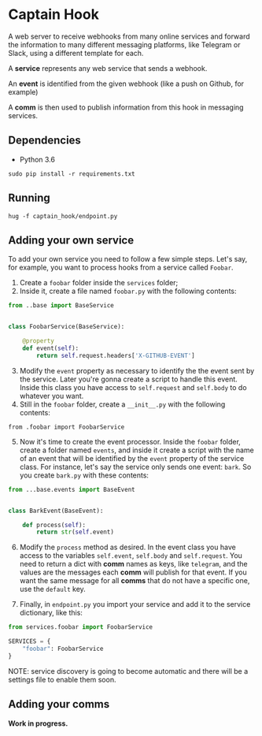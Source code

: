 
# Captain Hook

A web server to receive webhooks from many online services and forward the information
to many different messaging platforms, like Telegram or Slack, using a different
template for each.

A **service** represents any web service that sends a webhook.

An **event** is identified from the given webhook (like a push on Github, for example)

A **comm** is then used to publish information from this hook in messaging services.

## Dependencies

- Python 3.6

`sudo pip install -r requirements.txt`


## Running

`hug -f captain_hook/endpoint.py`

## Adding your own service

To add your own service you need to follow a few simple steps. Let's say, for example,
you want to process hooks from a service called `Foobar`.

1. Create a `foobar` folder inside the `services` folder;
2. Inside it, create a file named `foobar.py` with the following contents:

```python
from ..base import BaseService


class FoobarService(BaseService):

    @property
    def event(self):
        return self.request.headers['X-GITHUB-EVENT']

```

3. Modify the `event` property as necessary to identify the the event sent by
   the service. Later you're gonna create a script to handle this event. Inside
   this class you have access to `self.request` and `self.body` to do whatever
   you want.
4. Still in the `foobar` folder, create a `__init__.py` with the following contents:

`from .foobar import FoobarService`

5. Now it's time to create the event processor. Inside the `foobar` folder, create
   a folder named `events`, and inside it create a script with the name of an
   event that will be identified by the `event` property of the service class.
   For instance, let's say the service only sends one event: `bark`. So you create
   `bark.py` with these contents:

```python
from ...base.events import BaseEvent


class BarkEvent(BaseEvent):

    def process(self):
        return str(self.event)

```

6. Modify the `process` method as desired. In the event class you have access
   to the variables `self.event`, `self.body` and `self.request`. You need to return
   a dict with **comm** names as keys, like `telegram`, and the values are the messages
   each **comm** will publish for that event. If you want the same message for all **comms**
   that do not have a specific one, use the `default` key.

7. Finally, in `endpoint.py` you import your service and add it to the service
dictionary, like this:

```python
from services.foobar import FoobarService

SERVICES = {
    "foobar": FoobarService
}
```

NOTE: service discovery is going to become automatic and there will be a settings
file to enable them soon.

## Adding your comms

**Work in progress.**
